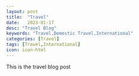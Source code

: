 ```yaml
---
layout: post
title:  "Travel"
date:   2023-01-17
desc: "Travel Blog"
keywords: "Travel,Domestic Travel,International"
categories: [Travel]
tags: [Travel,International]
icon: icon-html
---
```


This is the travel blog post
